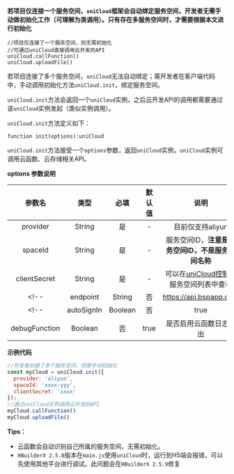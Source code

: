 **若项目仅连接一个服务空间，`uniCloud`框架会自动绑定服务空间，开发者无需手动做初始化工作（可理解为类调用）。只有存在多服务空间时，才需要根据本文进行初始化**
```
//项目仅连接了一个服务空间，则无需初始化
//可通过uniCloud直接调用云开发的API
uniCloud.callFunction()
uniCloud.uploadFile()
```

若项目连接了多个服务空间，`uniCloud`无法自动绑定；需开发者在客户端代码中，手动调用初始化方法`uniCloud.init`，绑定服务空间。

`uniCloud.init`方法会返回一个`uniCloud`实例，之后云开发API的调用都需要通过该`uniCloud`实例发起（类似实例调用）。

`uniCloud.init`方法定义如下：

```
function init(options):uniCloud
```

`uniCloud.init`方法接受一个`options`参数，返回`uniCloud`实例，`uniCloud`实例可调用云函数、云存储相关API。

**options 参数说明**

|参数名				|类型		|必填				|默认值	|说明																								|
|:-:					|:-:		|:-:				|:-:		|:-:																								|
|provider			|String	|是					|-			|目前仅支持aliyun					|
|spaceId			|String	|是					|-			|服务空间ID，**注意是服务空间ID，不是服务空间名称**	|
|clientSecret	|String	|是	|-			|可以在[uniCloud控制台](https://unicloud.dcloud.net.cn)服务空间列表中查看				|
<!-- |endpoint			|String	|否					|https://api.bspapp.com	|服务空间地址																			|仅阿里云侧支持																																	| -->
<!-- |autoSignIn		|Boolean|否					|true										|是否自动匿名登录																	|仅腾讯云侧支持																																	|
|debugFunction|Boolean|否					|true										|是否启用云函数日志输出														|仅开发阶段生效，平台支持：APP、H5(使用`HBuilderX`内置浏览器获得更好的调试体验)	| -->

**示例代码**

```javascript
//开发者创建了多个服务空间，则需手动初始化
const myCloud = uniCloud.init({
  provider: 'aliyun',
  spaceId: 'xxxx-yyy',
  clientSecret: 'xxxx'
});
//通过uniCloud实例调用云开发的API
myCloud.callFunction()
myCloud.uploadFile()

```

**Tips：**
- 云函数会自动识别自己所属的服务空间，无需初始化。
- `HBuilderX 2.5.8`版本在`main.js`使用`uniCloud`时，运行到H5端会报错，可以先使用其他平台进行调试。此问题会在`HBuilderX 2.5.9`修复

<!-- **注意**

- 服务提供商为腾讯云时，需要开发者手动去管理控制台开启匿名登录才可以操作云函数[详情](/uniCloud/authentication#匿名登录) -->
